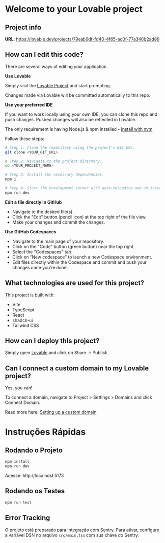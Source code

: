 # Welcome to your Lovable project

## Project info

**URL**: https://lovable.dev/projects/79eab0df-fd40-4f65-ac0f-77a340b2ad89

## How can I edit this code?

There are several ways of editing your application.

**Use Lovable**

Simply visit the [Lovable Project](https://lovable.dev/projects/79eab0df-fd40-4f65-ac0f-77a340b2ad89) and start prompting.

Changes made via Lovable will be committed automatically to this repo.

**Use your preferred IDE**

If you want to work locally using your own IDE, you can clone this repo and push changes. Pushed changes will also be reflected in Lovable.

The only requirement is having Node.js & npm installed - [install with nvm](https://github.com/nvm-sh/nvm#installing-and-updating)

Follow these steps:

```sh
# Step 1: Clone the repository using the project's Git URL.
git clone <YOUR_GIT_URL>

# Step 2: Navigate to the project directory.
cd <YOUR_PROJECT_NAME>

# Step 3: Install the necessary dependencies.
npm i

# Step 4: Start the development server with auto-reloading and an instant preview.
npm run dev
```

**Edit a file directly in GitHub**

- Navigate to the desired file(s).
- Click the "Edit" button (pencil icon) at the top right of the file view.
- Make your changes and commit the changes.

**Use GitHub Codespaces**

- Navigate to the main page of your repository.
- Click on the "Code" button (green button) near the top right.
- Select the "Codespaces" tab.
- Click on "New codespace" to launch a new Codespace environment.
- Edit files directly within the Codespace and commit and push your changes once you're done.

## What technologies are used for this project?

This project is built with:

- Vite
- TypeScript
- React
- shadcn-ui
- Tailwind CSS

## How can I deploy this project?

Simply open [Lovable](https://lovable.dev/projects/79eab0df-fd40-4f65-ac0f-77a340b2ad89) and click on Share -> Publish.

## Can I connect a custom domain to my Lovable project?

Yes, you can!

To connect a domain, navigate to Project > Settings > Domains and click Connect Domain.

Read more here: [Setting up a custom domain](https://docs.lovable.dev/tips-tricks/custom-domain#step-by-step-guide)

# Instruções Rápidas

## Rodando o Projeto

```bash
npm install
npm run dev
```

Acesse: http://localhost:5173

## Rodando os Testes

```bash
npm run test
```

## Error Tracking

O projeto está preparado para integração com Sentry. Para ativar, configure a variável DSN no arquivo `src/main.tsx` com sua chave do Sentry.

